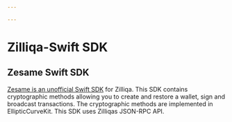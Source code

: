 ```yaml
---

---
```


# Zilliqa-Swift SDK

## Zesame Swift SDK

[Zesame is an unofficial Swift SDK](https://github.com/OpenZesame/Zesame) for Zilliqa. This SDK contains cryptographic methods allowing you to create and restore a wallet, sign and broadcast transactions. The cryptographic methods are implemented in EllipticCurveKit. This SDK uses Zilliqas JSON-RPC API.
